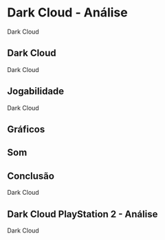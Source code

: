 ---
---

# Dark Cloud - Análise

Dark Cloud

## Dark Cloud

Dark Cloud

## Jogabilidade

Dark Cloud

## Gráficos


## Som

## Conclusão

Dark Cloud

## Dark Cloud PlayStation 2 - Análise

Dark Cloud
